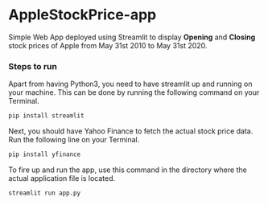 # AppleStockPrice-app
Simple Web App deployed using Streamlit to display **Opening** and **Closing** stock prices of Apple from May 31st 2010 to May 31st 2020.

### Steps to run

Apart from having Python3, you need to have streamlit up and running on your machine. This can be done by running the following command on your Terminal.

```bash
pip install streamlit
```

Next, you should have Yahoo Finance to fetch the actual stock price data. Run the following line on your Terminal.

```bash
pip install yfinance
```

To fire up and run the app, use this command in the directory where the actual application file is located.

```bash
streamlit run app.py
```
